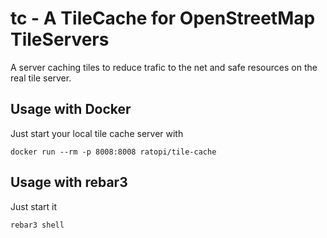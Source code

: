 # tc - A TileCache for OpenStreetMap TileServers

A server caching tiles to reduce trafic to the net and safe resources on the real tile server.

## Usage with Docker

Just start your local tile cache server with

    docker run --rm -p 8008:8008 ratopi/tile-cache

## Usage with rebar3

Just start it

    rebar3 shell
